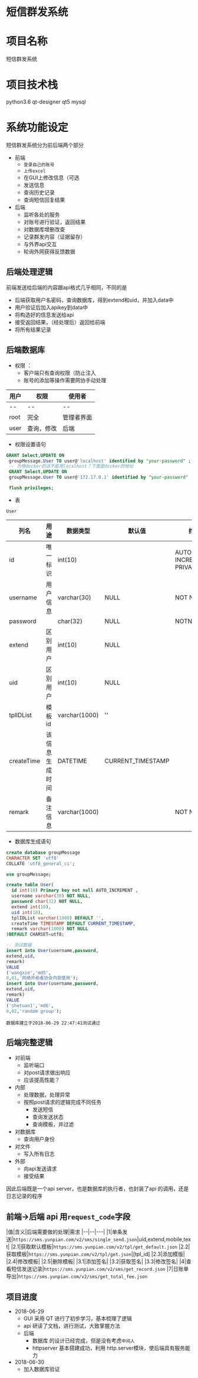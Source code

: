 <!-- 2018-06-29 10:32:41 -->
# 短信群发系统

# 项目名称
短信群发系统

# 项目技术栈
python3.6  qt-designer qt5
mysql

# 系统功能设定

短信群发系统分为前后端两个部分
- 前端
  - `登录自己的账号`
  - `上传excel`
  - 在GUI上修改信息（可选
  - 发送信息
  - 查询历史记录
  - 查询短信回复结果
- 后端
  - 监听各处的服务
  - 对账号进行验证，返回结果
  - 对数据库增删改查
  - 记录群发内容（证据留存）
  - 与外界api交互
  - 轮询外网获得反馈数据

## 后端处理逻辑

前端发送给后端的内容跟api格式几乎相同，不同的是
- 后端获取用户名密码，查询数据库，得到extend和uid，并加入data中
- 用户验证后加入apikey到data中
- 将构造好的信息发送给api
- 接受返回结果，（经处理后）返回给前端
- 将所有结果记录

## 后端数据库

- 权限 ： 
  - 客户端只有查询权限（防止注入
  - 账号的添加等操作需要网协手动处理


| 用户   | 权限    | 使用者   |
|------|-------|-------|
| --   | --    | --    |
| root | 完全    | 管理者界面 |
| user | 查询，修改 | 后端    |

- 权限设置语句

```sql
GRANT Select,UPDATE ON
 groupMessage.User TO user@'localhost' identified by "your-password" ;
 -- 为啥docker的话不能用localhost？下面是docker的地址
 GRANT Select,UPDATE ON
 groupMessage.User TO user@'172.17.0.1' identified by "your-password" ;

 flush privileges;
```

- 表

`User`

| 列名        | 用途   | 数据类型          | 默认值  | 约束                          | 备注 |
|-----------|------|---------------|------|-----------------------------|----|
| id        | 唯一标识 | int(10)       |      | AUTO INCREAMENT PRIVATE KEY |    |
| username  | 用户信息 | varchar(30)   | NULL | NOT NULL                    |    |
| password  |      | char(32)      | NULL | NOTNULL                     |    |
| extend    | 区别用户 | int(10)       | NULL |                             |    |
| uid       | 区别用户 | int(10)       | NULL |                             |    |
| tplIDList | 模板id | varchar(1000) | ''   |                             |    |
createTime|该信息生成时间|DATETIME|CURRENT_TIMESTAMP	||该行插入时间
remark|备注信息|varchar(1000)||NOT NULL||



- 数据库生成语句

```sql
create database groupMessage 
CHARACTER SET 'utf8'
COLLATE 'utf8_general_ci';

use groupMessage;

create table User(
  id int(10) Primary key not null AUTO_INCREMENT ,
  username varchar(30) NOT NULL,
  password char(32) NOT NULL,
  extend int(10),
  uid int(10),
  tplIDList varchar(1000) DEFAULT '',
  createTime TIMESTAMP DEFAULT CURRENT_TIMESTAMP,
  remark varchar(1000) NOT NULL
)DEFAULT CHARSET=utf8;

-- 测试数据
insert into User(username,password,
extend,uid,
remark)
VALUE
('wangxie','md5',
0,01,'网络开拓者协会内部使用');
insert into User(username,password,
extend,uid,
remark)
VALUE
('shetuan1','md6',
0,02,'random group');
```
`数据库建立于2018-06-29 22:47:41测试通过`

## 后端完整逻辑

- 对前端
  - 监听端口
  - 对post请求做出响应
  - 应该提高性能？
- 内部
  - 处理数据，处理异常
  - 按照post请求的逻辑完成不同任务
    - 发送短信
    - 查询发送状态
    - 查询模板，并过滤
- 对数据库
  - 查询用户身份
- 对文件
  - 写入所有日志
- 外部
  - 向api发送请求
  - 接受结果

因此后端既是一个api server，也是数据库的执行者，也封装了api 的调用，还是日志记录的程序

## 前端->后端 api 用`request_code`字段

|值|含义|后端需要做的处理|需求
|--|--|---|
|1|单条发送|`https://sms.yunpian.com/v2/sms/single_send.json`|uid,extend,mobile,text|
|2.1|获取默认模板|`https://sms.yunpian.com/v2/tpl/get_default.json`
|2.2|获取模板|`https://sms.yunpian.com/v2/tpl/get.json`|[tpl_id]
|2.3|添加模版|
|2.4|修改模板|
|2.5|删除模板|
|3.1|添加签名|
|3.2|获取签名|
|3.3|修改签名|
|4|查看短信发送记录|`https://sms.yunpian.com/v2/sms/get_record.json`
|7|日账单导出|`https://sms.yunpian.com/v2/sms/get_total_fee.json`
## 项目进度

- 2018-06-29
  - GUI 采用 QT 进行了初步学习，基本梳理了逻辑
  - api 研读了文档，进行测试，大致掌握方法
  - 后端
    - 数据库 的设计已经完成，但是没有考虑`中间人`
    - httpserver 基本搭建成功，利用 http.server模块，使后端具有服务能力
- 2018-06-30
  - 加入数据库验证


